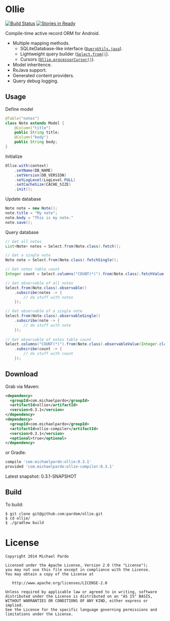 Ollie
=====

[![Build Status](https://travis-ci.org/pardom/ollie.svg?branch=master)](https://travis-ci.org/pardom/ollie)
[![Stories in Ready](https://badge.waffle.io/pardom/ollie.png)](http://waffle.io/pardom/ollie)  

Compile-time active record ORM for Android.
* Multiple mapping methods.
	* SQLiteDatabase-like interface ([`QueryUtils.java`](https://github.com/pardom/Ollie/blob/master/core/src/main/java/ollie/util/QueryUtils.java)).
	* Lightweight query builder ([`Select.from()`](https://github.com/pardom/Ollie/blob/master/core/src/main/java/ollie/query/Select.java)).
	* Cursors ([`Ollie.processorCursor()`](https://github.com/pardom/Ollie/blob/master/core/src/main/java/ollie/Ollie.java#L170)).
* Model inheritence.
* RxJava support.
* Generated content providers.
* Query debug logging.

Usage
-----

Define model

```java
@Table("notes")
class Note extends Model {
	@Column("title")
	public String title;
	@Column("body")
	public String body;
}
```

Initialize

```java
Ollie.with(context)
	.setName(DB_NAME)
	.setVersion(DB_VERSION)
	.setLogLevel(LogLevel.FULL)
	.setCacheSize(CACHE_SIZE)
	.init();
```

Update database

```java
Note note = new Note();
note.title = "My note";
note.body = "This is my note."
note.save();
```

Query database

```java
// Get all notes
List<Note> notes = Select.from(Note.class).fetch();

// Get a single note
Note note = Select.from(Note.class).fetchSingle();

// Get notes table count
Integer count = Select.columns("COUNT(*)").from(Note.class).fetchValue(Integer.class);

// Get observable of all notes
Select.from(Note.class).observable()
	.subscribe(notes -> {
		// do stuff with notes
	});

// Get observable of a single note
Select.from(Note.class).observableSingle()
	.subscribe(note -> {
		// do stuff with note
	});
	
// Get observable of notes table count
Select.columns("COUNT(*)").from(Note.class).observableValue(Integer.class)
	.subscribe(count -> {
		// do stuff with count
	});
```

Download
--------

Grab via Maven:
```xml
<dependency>
  <groupId>com.michaelpardo</groupId>
  <artifactId>ollie</artifactId>
  <version>0.3.1</version>
</dependency>
<dependency>
  <groupId>com.michaelpardo</groupId>
  <artifactId>ollie-compiler</artifactId>
  <version>0.3.1</version>
  <optional>true</optional>
</dependency>
```
or Gradle:
```groovy
compile 'com.michaelpardo:ollie:0.3.1'
provided 'com.michaelpardo:ollie-compiler:0.3.1'
```

Latest snapshot: 0.3.1-SNAPSHOT

Build
-----

To build:

```
$ git clone git@github.com:pardom/ollie.git
$ cd ollie/
$ ./gradlew build
```

License
=======

    Copyright 2014 Michael Pardo

    Licensed under the Apache License, Version 2.0 (the "License");
    you may not use this file except in compliance with the License.
    You may obtain a copy of the License at

       http://www.apache.org/licenses/LICENSE-2.0

    Unless required by applicable law or agreed to in writing, software
    distributed under the License is distributed on an "AS IS" BASIS,
    WITHOUT WARRANTIES OR CONDITIONS OF ANY KIND, either express or implied.
    See the License for the specific language governing permissions and
    limitations under the License.
